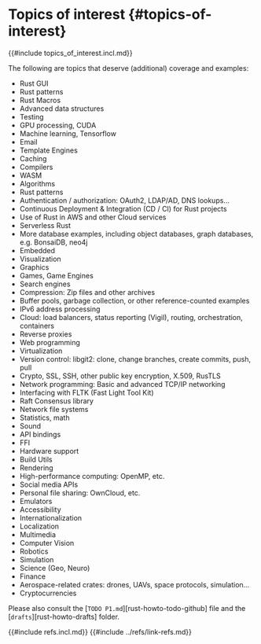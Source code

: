 # Topics of interest {#topics-of-interest}

{{#include topics_of_interest.incl.md}}

The following are topics that deserve (additional) coverage and examples:

- Rust GUI
- Rust patterns
- Rust Macros
- Advanced data structures
- Testing
- GPU processing, CUDA
- Machine learning, Tensorflow
- Email
- Template Engines
- Caching
- Compilers
- WASM
- Algorithms
- Rust patterns
- Authentication / authorization: OAuth2, LDAP/AD, DNS lookups...
- Continuous Deployment & Integration (CD / CI) for Rust projects
- Use of Rust in AWS and other Cloud services
- Serverless Rust
- More database examples, including object databases, graph databases, e.g. BonsaiDB, neo4j
- Embedded
- Visualization
- Graphics
- Games, Game Engines
- Search engines
- Compression: Zip files and other archives
- Buffer pools, garbage collection, or other reference-counted examples
- IPv6 address processing
- Cloud: load balancers, status reporting (Vigil), routing, orchestration, containers
- Reverse proxies
- Web programming
- Virtualization
- Version control: libgit2: clone, change branches, create commits, push, pull
- Crypto, SSL, SSH, other public key encryption, X.509, RusTLS
- Network programming: Basic and advanced TCP/IP networking
- Interfacing with FLTK (Fast Light Tool Kit)
- Raft Consensus library
- Network file systems
- Statistics, math
- Sound
- API bindings
- FFI
- Hardware support
- Build Utils
- Rendering
- High-performance computing: OpenMP, etc.
- Social media APIs
- Personal file sharing: OwnCloud, etc.
- Emulators
- Accessibility
- Internationalization
- Localization
- Multimedia
- Computer Vision
- Robotics
- Simulation
- Science (Geo, Neuro)
- Finance
- Aerospace-related crates: drones, UAVs, space protocols, simulation...
- Cryptocurrencies

Please also consult the [`TODO P1.md`][rust-howto-todo-github] file and the [`drafts`][rust-howto-drafts] folder.

{{#include refs.incl.md}}
{{#include ../refs/link-refs.md}}
